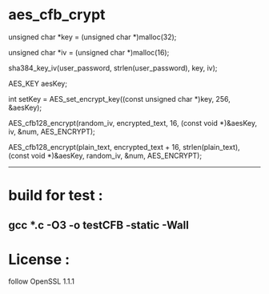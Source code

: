 # aes_cfb_crypt

unsigned char *key = (unsigned char *)malloc(32);

unsigned char *iv = (unsigned char *)malloc(16);

sha384_key_iv(user_password, strlen(user_password), key, iv);

AES_KEY aesKey;

int setKey = AES_set_encrypt_key((const unsigned char *)key, 256, &aesKey);

AES_cfb128_encrypt(random_iv, encrypted_text, 16, (const void *)&aesKey, iv, &num, AES_ENCRYPT);

AES_cfb128_encrypt(plain_text, encrypted_text + 16, strlen(plain_text), (const void *)&aesKey, random_iv, &num, AES_ENCRYPT);

--------------------------------------------------------------
# build for test : 

gcc *.c -O3 -o testCFB -static -Wall
--------------------------------------------------------------
# License : 
follow OpenSSL 1.1.1
